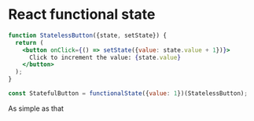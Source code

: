 # React functional state

``` jsx
function StatelessButton({state, setState}) {
  return (
    <button onClick={() => setState({value: state.value + 1})}>
      Click to increment the value: {state.value}
    </button>
  );
}

const StatefulButton = functionalState({value: 1})(StatelessButton);
```
As simple as that
